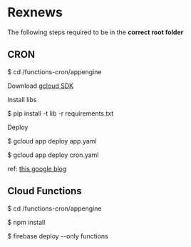 # Rexnews

The following steps required to be in the **correct root folder**

## CRON

$ cd /functions-cron/appengine

Download [gcloud SDK](https://cloud.google.com/sdk/)

Install libs

$ pip install -t lib -r requirements.txt

Deploy

$ gcloud app deploy app.yaml

$ gcloud app deploy cron.yaml

ref: [this google blog](https://firebase.googleblog.com/2017/03/how-to-schedule-cron-jobs-with-cloud.html)

## Cloud Functions

$ cd /functions-cron/appengine

$ npm install

$ firebase deploy --only functions
